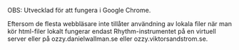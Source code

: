 OBS: Utvecklad för att fungera i Google Chrome.

Eftersom de flesta webbläsare inte tillåter användning av lokala filer när man kör
html-filer lokalt fungerar endast Rhythm-instrumentet på en virtuell server eller
på ozzy.danielwallman.se eller ozzy.viktorsandstrom.se.
